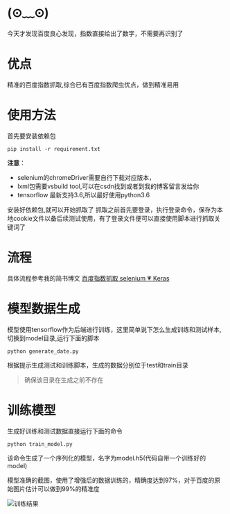 
# (⊙﹏⊙)
今天才发现百度良心发现，指数直接给出了数字，不需要再识别了


# 优点
精准的百度指数抓取,综合已有百度指数爬虫优点，做到精准易用

# 使用方法
首先要安装依赖包
```
pip install -r requirement.txt
```
**注意**：    
* selenium的chromeDriver需要自行下载对应版本，
* lxml包需要vsbuild tool,可以在csdn找到或者到我的博客留言发给你
* tensorflow 最新支持3.6,所以最好使用python3.6


安装好依赖包,就可以开始抓取了
抓取之前首先要登录，执行登录命令，保存为本地cookie文件以备后续测试使用，有了登录文件便可以直接使用脚本进行抓取关键词了

# 流程
具体流程参考我的简书博文 [百度指数抓取 selenium 💗 Keras](https://www.jianshu.com/p/5f29bc4552e4)

# 模型数据生成
模型使用tensorflow作为后端进行训练，这里简单说下怎么生成训练和测试样本,切换到model目录,运行下面的脚本
```
python generate_date.py

```
根据提示生成测试和训练脚本，生成的数据分别位于test和train目录
> 确保该目录在生成之前不存在
# 训练模型
生成好训练和测试数据直接运行下面的命令
```
python train_model.py
```
该命令生成了一个序列化的模型，名字为model.h5(代码自带一个训练好的model)

模型准确的截图，使用了增强后的数据训练的，精确度达到97%，对于百度的原始图片估计可以做到99%的精准度

![训练结果](/screenshoot.png)
